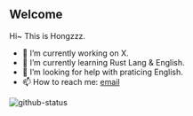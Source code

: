 ## Welcome

Hi~ This is Hongzzz. 
- 🔭 I’m currently working on X.
- 🌱 I’m currently learning Rust Lang & English.
- 🤔 I’m looking for help with praticing English.
- 📫 How to reach me: [email](mailto:hongzzz@foxmail.com)


![github-status][github-status]

[github-status]: https://github-readme-stats.vercel.app/api?username=Hongzzz

<!--
**Hongzzz/Hongzzz** is a ✨ _special_ ✨ repository because its `README.md` (this file) appears on your GitHub profile.

Here are some ideas to get you started:

- 🔭 I’m currently working on ...
- 🌱 I’m currently learning ...
- 👯 I’m looking to collaborate on ...
- 🤔 I’m looking for help with ...
- 💬 Ask me about ...
- 📫 How to reach me: ...
- 😄 Pronouns: ...
- ⚡ Fun fact: ...
-->
